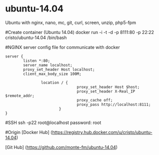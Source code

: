 # ubuntu-14.04
Ubuntu with nginx, nano, mc, git, curl, screen, unzip, php5-fpm

#Create container (Ubuntu 14.04)
docker run -i -t -d -p 8111:80 -p 22:22 cristo/ubuntu-14.04 /bin/bash

#NGINX server config file for communicate with docker

```
server {
        listen *:80;
        server_name localhost;
        proxy_set_header Host localhost;
        client_max_body_size 100M;

                location / {
                                proxy_set_header Host $host;
                                proxy_set_header X-Real_IP $remote_addr;
                                proxy_cache off;
                                proxy_pass http://localhost:8111;
                        }
}
```

#SSH
ssh -p22 root@localhost
password: root

#Origin
[Docker Hub] (https://registry.hub.docker.com/u/cristo/ubuntu-14.04)

[Git Hub] (https://github.com/monte-fm/ubuntu-14.04)
